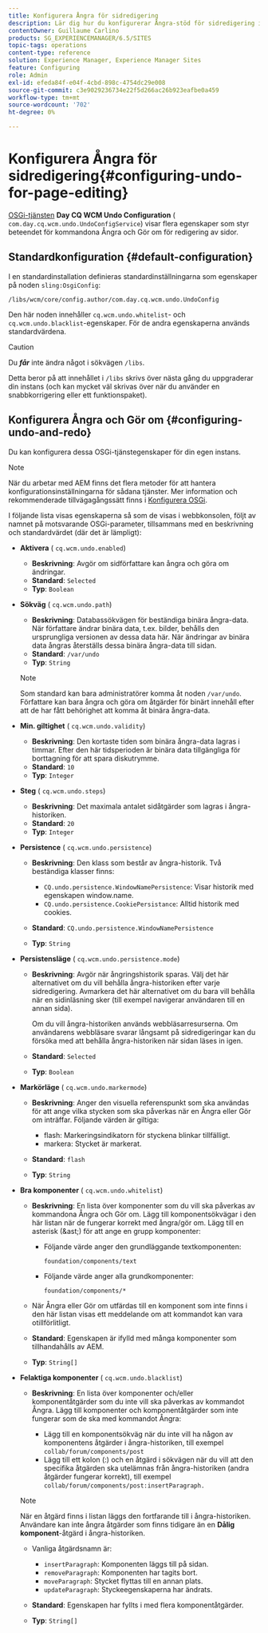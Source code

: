 ```yaml
---
title: Konfigurera Ångra för sidredigering
description: Lär dig hur du konfigurerar Ångra-stöd för sidredigering i AEM.
contentOwner: Guillaume Carlino
products: SG_EXPERIENCEMANAGER/6.5/SITES
topic-tags: operations
content-type: reference
solution: Experience Manager, Experience Manager Sites
feature: Configuring
role: Admin
exl-id: efeda84f-e04f-4cbd-898c-4754dc29e008
source-git-commit: c3e9029236734e22f5d266ac26b923eafbe0a459
workflow-type: tm+mt
source-wordcount: '702'
ht-degree: 0%

---
```


# Konfigurera Ångra för sidredigering{#configuring-undo-for-page-editing}

[OSGi-tjänsten](/help/sites-deploying/configuring-osgi.md) **Day CQ WCM Undo Configuration** ( `com.day.cq.wcm.undo.UndoConfigService`) visar flera egenskaper som styr beteendet för kommandona Ångra och Gör om för redigering av sidor.

## Standardkonfiguration {#default-configuration}

I en standardinstallation definieras standardinställningarna som egenskaper på noden `sling:OsgiConfig`:

`/libs/wcm/core/config.author/com.day.cq.wcm.undo.UndoConfig`

Den här noden innehåller `cq.wcm.undo.whitelist`- och `cq.wcm.undo.blacklist`-egenskaper. För de andra egenskaperna används standardvärdena.

>[!CAUTION]
>
>Du ***får*** inte ändra något i sökvägen `/libs`.
>
>Detta beror på att innehållet i `/libs` skrivs över nästa gång du uppgraderar din instans (och kan mycket väl skrivas över när du använder en snabbkorrigering eller ett funktionspaket).

## Konfigurera Ångra och Gör om {#configuring-undo-and-redo}

Du kan konfigurera dessa OSGi-tjänstegenskaper för din egen instans.

>[!NOTE]
>
>När du arbetar med AEM finns det flera metoder för att hantera konfigurationsinställningarna för sådana tjänster. Mer information och rekommenderade tillvägagångssätt finns i [Konfigurera OSGi](/help/sites-deploying/configuring-osgi.md).

I följande lista visas egenskaperna så som de visas i webbkonsolen, följt av namnet på motsvarande OSGi-parameter, tillsammans med en beskrivning och standardvärdet (där det är lämpligt):

* **Aktivera**
( `cq.wcm.undo.enabled`)

   * **Beskrivning**: Avgör om sidförfattare kan ångra och göra om ändringar.
   * **Standard**: `Selected`
   * **Typ**: `Boolean`

* **Sökväg**
( `cq.wcm.undo.path`)

   * **Beskrivning**: Databassökvägen för beständiga binära ångra-data. När författare ändrar binära data, t.ex. bilder, behålls den ursprungliga versionen av dessa data här. När ändringar av binära data ångras återställs dessa binära ångra-data till sidan.
   * **Standard**: `/var/undo`
   * **Typ**: `String`

  >[!NOTE]
  >
  >Som standard kan bara administratörer komma åt noden `/var/undo`. Författare kan bara ångra och göra om åtgärder för binärt innehåll efter att de har fått behörighet att komma åt binära ångra-data.

* **Min. giltighet**
( `cq.wcm.undo.validity`)

   * **Beskrivning**: Den kortaste tiden som binära ångra-data lagras i timmar. Efter den här tidsperioden är binära data tillgängliga för borttagning för att spara diskutrymme.
   * **Standard**: `10`
   * **Typ**: `Integer`

* **Steg**
( `cq.wcm.undo.steps`)

   * **Beskrivning**: Det maximala antalet sidåtgärder som lagras i ångra-historiken.
   * **Standard**: `20`
   * **Typ**: `Integer`

* **Persistence**
( `cq.wcm.undo.persistence`)

   * **Beskrivning**: Den klass som består av ångra-historik. Två beständiga klasser finns:

      * `CQ.undo.persistence.WindowNamePersistence`: Visar historik med egenskapen window.name.
      * `CQ.undo.persistence.CookiePersistance`: Alltid historik med cookies.

   * **Standard**: `CQ.undo.persistence.WindowNamePersistence`
   * **Typ**: `String`

* **Persistensläge**
( `cq.wcm.undo.persistence.mode`)

   * **Beskrivning**: Avgör när ångringshistorik sparas. Välj det här alternativet om du vill behålla ångra-historiken efter varje sidredigering. Avmarkera det här alternativet om du bara vill behålla när en sidinläsning sker (till exempel navigerar användaren till en annan sida).

     Om du vill ångra-historiken används webbläsarresurserna. Om användarens webbläsare svarar långsamt på sidredigeringar kan du försöka med att behålla ångra-historiken när sidan läses in igen.

   * **Standard**: `Selected`
   * **Typ**: `Boolean`

* **Markörläge**
( `cq.wcm.undo.markermode`)

   * **Beskrivning**: Anger den visuella referenspunkt som ska användas för att ange vilka stycken som ska påverkas när en Ångra eller Gör om inträffar. Följande värden är giltiga:

      * flash: Markeringsindikatorn för styckena blinkar tillfälligt.
      * markera: Stycket är markerat.

   * **Standard**: `flash`
   * **Typ**: `String`

* **Bra komponenter**
( `cq.wcm.undo.whitelist`)

   * **Beskrivning**: En lista över komponenter som du vill ska påverkas av kommandona Ångra och Gör om. Lägg till komponentsökvägar i den här listan när de fungerar korrekt med ångra/gör om. Lägg till en asterisk (&amp;ast;) för att ange en grupp komponenter:

      * Följande värde anger den grundläggande textkomponenten:

        `foundation/components/text`

      * Följande värde anger alla grundkomponenter:

        `foundation/components/*`

   * När Ångra eller Gör om utfärdas till en komponent som inte finns i den här listan visas ett meddelande om att kommandot kan vara otillförlitligt.

   * **Standard**: Egenskapen är ifylld med många komponenter som tillhandahålls av AEM.
   * **Typ**: `String[]`

* **Felaktiga komponenter**
( `cq.wcm.undo.blacklist`)

   * **Beskrivning**: En lista över komponenter och/eller komponentåtgärder som du inte vill ska påverkas av kommandot Ångra. Lägg till komponenter och komponentåtgärder som inte fungerar som de ska med kommandot Ångra:

      * Lägg till en komponentsökväg när du inte vill ha någon av komponentens åtgärder i ångra-historiken, till exempel `collab/forum/components/post`
      * Lägg till ett kolon (:) och en åtgärd i sökvägen när du vill att den specifika åtgärden ska utelämnas från ångra-historiken (andra åtgärder fungerar korrekt), till exempel `collab/forum/components/post:insertParagraph.`

  >[!NOTE]
  >
  >När en åtgärd finns i listan läggs den fortfarande till i ångra-historiken. Användare kan inte ångra åtgärder som finns tidigare än en **Dålig komponent**-åtgärd i ångra-historiken.

   * Vanliga åtgärdsnamn är:

      * `insertParagraph`: Komponenten läggs till på sidan.
      * `removeParagraph`: Komponenten har tagits bort.
      * `moveParagraph`: Stycket flyttas till en annan plats.
      * `updateParagraph`: Styckeegenskaperna har ändrats.

   * **Standard**: Egenskapen har fyllts i med flera komponentåtgärder.
   * **Typ**: `String[]`
